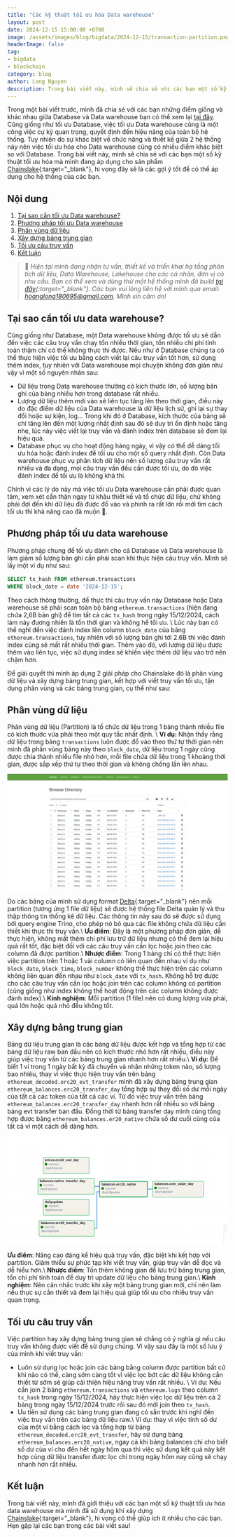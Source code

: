 ```yaml
---
title: "Các kỹ thuật tối ưu hóa Data warehouse"
layout: post
date: 2024-12-15 15:00:00 +0700
image: /assets/images/blog/bigdata/2024-12-15/transaction-partition.png
headerImage: false
tag:
- bigdata
- blockchain
category: blog
author: Long Nguyen
description: Trong bài viết này, mình sẽ chia sẻ với các bạn một số kỹ thuật tối ưu hóa mà mình đang áp dụng cho sản phẩm Chainslake, hi vọng đây sẽ là các gợi ý tốt để có thể áp dụng cho hệ thống của các bạn.
---
```


Trong một bài viết trước, mình đã chia sẻ với các bạn những điểm giống và khác nhau giữa Database và Data warehouse bạn có thể xem lại [tại đây](/cai-dat-data-warehouse-tren-hadoop-phan-1/#introduction). Cũng giống như tối ưu Database, việc tối ưu Data warehouse cũng là một công việc cự kỳ quan trọng, quyết định đến hiệu năng của toàn bộ hệ thống. Tuy nhiên do sự khác biệt về chức năng và thiết kế giữa 2 hệ thống này nên việc tối ưu hóa cho Data warehouse cũng có nhiều điểm khác biệt so với Database. Trong bài viết này, mình sẽ chia sẻ với các bạn một số kỹ thuật tối ưu hóa mà mình đang áp dụng cho sản phẩm [Chainslake](https://metabase.chainslake.io){:target="_blank"}, hi vọng đây sẽ là các gợi ý tốt để có thể áp dụng cho hệ thống của các bạn.

## Nội dung
1. [Tại sao cần tối ưu Data warehouse?](#why) 
2. [Phương pháp tối ưu Data warehouse](#methodology)
3. [Phân vùng dữ liệu](#partition)
4. [Xây dựng bảng trung gian](#intermediate-table)
5. [Tối ưu câu truy vấn](#optimize-query)
6. [Kết luận](#conclusion)

> :pray: *Hiện tại mình đang nhận tư vấn, thiết kế và triển khai hạ tầng phân tích dữ liệu, Data Warehouse, Lakehouse cho các cá nhân, đơn vị có nhu cầu. Bạn có thể xem và dùng thử một hệ thống mình đã build [tại đây](https://metabase.chainslake.io/public/dashboard/ac9dbee4-af29-4ba8-b494-eae69f4ee835){:target="_blank"}. Các bạn vui lòng liên hệ với mình qua email: <hoanglong180695@gmail.com>. Mình xin cảm ơn!*

## Tại sao cần tối ưu data warehouse?<a name="why"></a>

Cũng giống như Database, một Data warehouse không được tối ưu sẽ dẫn đến việc các câu truy vấn chạy tốn nhiều thời gian, tốn nhiều chi phí tính toán thậm chí có thể không thực thi được. Nếu như ở Database chúng ta có thể thực hiện việc tối ưu bằng cách viết lại câu truy vấn tốt hơn, sử dụng thêm index, tuy nhiên với Data warehouse mọi chuyện không đơn giản như vậy vì một số nguyên nhân sau:
- Dữ liệu trong Data warehouse thường có kích thước lớn, số lượng bản ghi của bảng nhiều hơn trong database rất nhiều.
- Lượng dữ liệu thêm mới vào sẽ liên tục tăng lên theo thời gian, điều này do đặc điểm dữ liệu của Data warehouse là dữ liệu lịch sử, ghi lại sự thay đổi hoặc sự kiện, log... Trong khi đó ở Database, kích thước của bảng sẽ chỉ tăng lên đến một lượng nhất định sau đó sẽ duy trì ổn định hoặc tăng nhẹ, lúc này việc viết lại truy vấn và đánh index trên database sẽ đem lại hiệu quả.
- Database phục vụ cho hoạt động hàng ngày, vì vậy có thể dễ dàng tối ưu hóa hoặc đánh index để tối ưu cho một số query nhất định. Còn Data warehouse phục vụ phân tích dữ liệu nên số lượng câu truy vấn rất nhiều và đa dạng, mọi câu truy vấn đều cần được tối ưu, do đó việc đánh index để tối ưu là không khả thi.

Chính vì các lý do này mà việc tối ưu Data warehouse cần phải được quan tâm, xem xét cẩn thận ngay từ khâu thiết kế và tổ chức dữ liệu, chứ không phải đợi đến khi dữ liệu đã được đổ vào và phình ra rất lớn rồi mới tìm cách tối ưu thì khả năng cao đã muộn :pray:.

## Phương pháp tối ưu data warehouse <a name="methodology"></a>

Phương pháp chung để tối ưu dành cho cả Database và Data warehouse là làm giảm số lượng bản ghi cần phải scan khi thực hiện câu truy vấn. Mình sẽ lấy một ví dụ như sau:

```sql
SELECT tx_hash FROM ethereum.transactions 
WHERE block_date = date '2024-12-15'; 
```

Theo cách thông thường, để thực thi câu truy vấn này Database hoặc Data warehouse sẽ phải scan toàn bộ bảng `ethereum.transactions` (hiện đang chứa 2,6B bản ghi) để tìm tất cả các `tx_hash` trong ngày 15/12/2024, cách làm này đương nhiên là tốn thời gian và không hề tối ưu. \\
Lúc này bạn có thể nghĩ đến việc đánh index lên column `block_date` của bảng `ethereum.transactions`, tuy nhiên với số lượng bản ghi tới 2.6B thì việc đánh index cũng sẽ mất rất nhiều thời gian. Thêm vào đó, với lượng dữ liệu được thêm vào liên tục, việc sử dụng index sẽ khiến việc thêm dữ liệu vào trở nên chậm hơn. 

Để giải quyết thì mình áp dụng 2 giải pháp cho Chainslake đó là phân vùng dữ liệu và xây dựng bảng trung gian, kết hợp với viết truy vấn tối ưu, tận dụng phân vùng và các bảng trung gian, cụ thể như sau:

## Phân vùng dữ liệu <a name="partition"></a>

Phân vùng dữ liệu (Partition) là tổ chức dữ liệu trong 1 bảng thành nhiều file có kích thước vừa phải theo một quy tắc nhất định. \\
__Ví dụ:__ Nhận thấy rằng dữ liệu trong bảng `transactions` luôn được đổ vào theo thứ tự thời gian nên mình đã phân vùng bảng này theo `block_date`, dữ liệu trong 1 ngày cũng được chia thành nhiều file nhỏ hơn, mỗi file chứa dữ liệu trong 1 khoảng thời gian, được sắp xếp thứ tự theo thời gian và không chồng lấn lên nhau. 

![Transaction partition](/assets/images/blog/bigdata/2024-12-15/transaction-partition.png)

Do các bảng của mình sử dụng format [Delta](https://docs.delta.io/latest/index.html){:target="_blank"} nên mỗi partition (tương ứng 1 file dữ liệu) sẽ được hệ thống file Delta quản lý và thu thập thông tin thống kê dữ liệu. Các thông tin này sau đó sẽ được sử dụng bởi query engine Trino, cho phép nó bỏ qua các file không chứa dữ liệu cần thiết khi thực thi truy vấn.\\
__Ưu điểm__: Đây là một phương pháp đơn giản, dễ thực hiện, không mất thêm chi phí lưu trữ dữ liệu nhưng có thể đem lại hiệu quả rất tốt, đặc biệt đối với các câu truy vấn cần lọc hoặc join theo các column đã được partition.\\
__Nhược điểm__: Trong 1 bảng chỉ có thể thực hiện việc partition trên 1 hoặc 1 vài column có liên quan đến nhau ví dụ như `block_date`, `block_time`, `block_number` không thể thực hiện trên các column không liên quan đến nhau như `block_date` với `tx_hash`. Không hỗ trợ được cho các câu truy vấn cần lọc hoặc join trên các column không có partition (cũng giống như index không thể hoạt động trên các column không được đánh index).\\
__Kinh nghiệm__: Mỗi partition (1 file) nên có dung lượng vừa phải, quá lớn hoặc quá nhỏ đều không tốt.

## Xây dựng bảng trung gian <a name="intermediate-table">

Bảng dữ liệu trung gian là các bảng dữ liệu được kết hợp và tổng hợp từ các bảng dữ liệu raw ban đầu nên có kích thước nhỏ hơn rất nhiều, điều này giúp việc truy vấn từ các bảng trung gian nhanh hơn rất nhiều.\\
__Ví dụ:__ Để biết 1 ví trong 1 ngày bất kỳ đã chuyển và nhận những token nào, số lượng bao nhiêu, thay vì việc thực hiện truy vấn trên bảng `ethereum_decoded.erc20_evt_transfer` mình đã xây dựng bảng trung gian `ethereum_balances.erc20_transfer_day` tổng hợp sự thay đổi số dư mỗi ngày của tất cả các token của tất cả các ví. Từ đó việc truy vấn trên bảng `ethereum_balances.erc20_transfer_day` nhanh hơn rất nhiều so với bảng bảng evt transfer ban đầu. Đồng thời từ bảng transfer day mình cùng tổng hợp được bảng `ethereum_balances.er20_native` chứa số dư cuối cùng của tất cả ví một cách dễ dàng hơn.

![intermediate table](/assets/images/blog/bigdata/2024-12-15/intermediate-table.png)

__Ưu điểm__: Nâng cao đáng kể hiệu quả truy vấn, đặc biệt khi kết hợp với partition. Giảm thiểu sự phức tạp khi viết truy vấn, giúp truy vấn dễ đọc và dễ hiểu hơn.\\
__Nhược điểm__: Tốn thêm không gian để lưu trữ bảng trung gian, tốn chi phí tính toán để duy trì update dữ liệu cho bảng trung gian.\\
__Kinh nghiệm__: Nên cân nhắc trước khi xây một bảng trung gian mới, chỉ nên làm nếu thực sự cần thiết và đem lại hiệu quả giúp tối ưu cho nhiều truy vấn quan trọng.

## Tối ưu câu truy vấn <a name="optimize-query">

Việc partition hay xây dựng bảng trung gian sẽ chẳng có ý nghĩa gì nếu câu truy vấn không được viết để sử dụng chúng. Vì vậy sau đây là một số lưu ý của mình khi viết truy vấn:
- Luôn sử dụng lọc hoặc join các bảng bằng column được partition bất cứ khi nào có thể, càng sớm càng tốt vì việc lọc bớt các dữ liệu không cần thiết từ sớm sẽ giúp cải thiện hiệu năng truy vấn rất nhiều. \\
Ví dụ: Nếu cần join 2 bảng `ethereum.transactions` và `ethereum.logs` theo column `tx_hash` trong ngày 15/12/2024, hãy thực hiện việc lọc dữ liệu trên cả 2 bảng trong ngày 15/12/2024 trước rồi sau đó mới join theo `tx_hash`.
- Ưu tiên sử dụng các bảng trung gian đang có sẵn trước khi nghĩ đến việc truy vấn trên các bảng dữ liệu raw.\\
Ví dụ: thay vì việc tính số dư của một ví bằng cách lọc và tổng hợp từ bảng `ethereum_decoded.erc20_evt_transfer`, hãy sử dụng bảng `ethereum_balances.erc20_native`, ngay cả khi bảng balances chỉ cho biết số dư của ví cho đến hết ngày hôm qua thì việc sử dụng kết quả này kết hợp cùng dữ liệu transfer được lọc chỉ trong ngày hôm nay cũng sẽ chạy nhanh hơn rất nhiều.

## Kết luận <a name="conclusion"></a>

Trong bài viết này, mình đã giới thiệu với các bạn một số kỹ thuật tối ưu hóa data warehouse mà mình đã sử dụng khi xây dựng [Chainslake](https://metabase.chainslake.io){:target="_blank"}, hi vọng có thể giúp ích ít nhiều cho các bạn. Hẹn gặp lại các bạn trong các bài viết sau!